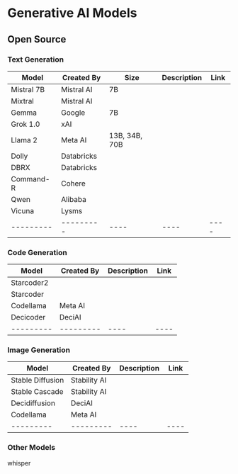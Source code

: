 # Generative AI Models 

## Open Source 

### Text Generation 

|  Model  | Created By | Size |  Description |    Link  |
| ------- | ----------- | --------- | ------ | ----- | 
| Mistral 7B | Mistral AI | 7B |   |  | 
| Mixtral | Mistral AI |  |   | | 
| Gemma | Google |  7B |   | | 
| Grok 1.0 | xAI |  |  | | 
| Llama 2 | Meta AI | 13B, 34B, 70B |   | | 
| Dolly | Databricks |   |    | | 
| DBRX | Databricks |   |   | | 
| Command-R | Cohere |   |   | | 
| Qwen | Alibaba |  |  |  |  
| Vicuna | Lysms |  |  |  | 
| --------- | --------- | ---- | ---- | ---- | 


### Code Generation

|  Model  | Created By | Description |    Link  |
| ------- | ----------- | --------- | ------ | 
| Starcoder2 |   |     |   |
| Starcoder | |   |   |
| Codellama | Meta AI |   |   |
| Decicoder | DeciAI |   |    |
| --------- | --------- | ---- | ---- |


### Image Generation

|  Model  | Created By | Description |    Link  |
| ------- | ----------- | --------- | ------ | 
| Stable Diffusion | Stability AI  |     |   |
| Stable Cascade | Stability AI | | |
| Decidiffusion | DeciAI |   |   |
| Codellama | Meta AI |   |   |
| --------- | --------- | ---- | ---- |


### Other Models 

whisper
